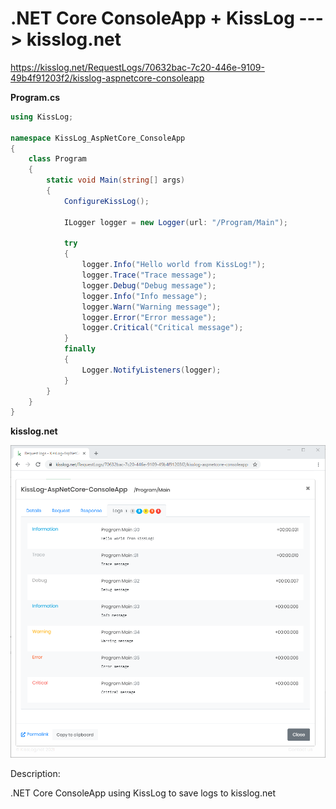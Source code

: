 # .NET Core ConsoleApp + KissLog ---> kisslog.net

https://kisslog.net/RequestLogs/70632bac-7c20-446e-9109-49b4f91203f2/kisslog-aspnetcore-consoleapp

**Program.cs**

```csharp
using KissLog;

namespace KissLog_AspNetCore_ConsoleApp
{
    class Program
    {
        static void Main(string[] args)
        {
            ConfigureKissLog();

            ILogger logger = new Logger(url: "/Program/Main");

            try
            {
                logger.Info("Hello world from KissLog!");
                logger.Trace("Trace message");
                logger.Debug("Debug message");
                logger.Info("Info message");
                logger.Warn("Warning message");
                logger.Error("Error message");
                logger.Critical("Critical message");
            }
            finally
            {
                Logger.NotifyListeners(logger);
            }
        }
    }
}
```

**kisslog.net**

![kisslog.net](/src/KissLog-AspNetCore-ConsoleApp/KissLog-AspNetCore-ConsoleApp/KissLog-AspNetCore-ConsoleApp.png)

Description:

.NET Core ConsoleApp using KissLog to save logs to kisslog.net
